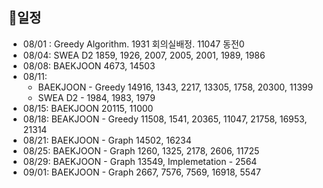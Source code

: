 ## 📅일정

- 08/01 : Greedy Algorithm. 1931 회의실배정. 11047 동전0
- 08/04: SWEA D2 1859, 1926, 2007, 2005, 2001, 1989, 1986
- 08/08: BAEKJOON 4673, 14503
- 08/11: 
  - BAEKJOON - Greedy 14916, 1343, 2217, 13305, 1758, 20300, 11399
  - SWEA D2 - 1984, 1983, 1979
- 08/15: BAEKJOON 20115, 11000
- 08/18: BEAKJOON - Greedy 11508, 1541, 20365, 11047, 21758, 16953, 21314
- 08/21: BAEKJOON - Graph 14502, 16234
- 08/25: BAEKJOON - Graph 1260, 1325, 2178, 2606, 11725
- 08/29: BAEKJOON - Graph 13549, Implemetation - 2564
- 09/01: BAEKJOON - Graph 2667, 7576, 7569, 16918, 5547

